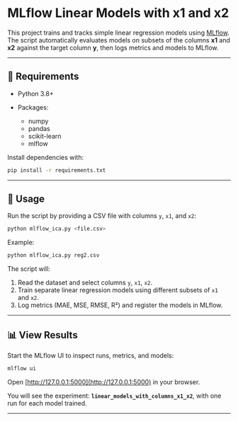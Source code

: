 # MLflow Linear Models with x1 and x2

This project trains and tracks simple linear regression models using [MLflow](https://mlflow.org/).
The script automatically evaluates models on subsets of the columns **x1** and **x2** against the target column **y**, then logs metrics and models to MLflow.

---

## 📂 Requirements

* Python 3.8+
* Packages:

  * numpy
  * pandas
  * scikit-learn
  * mlflow

Install dependencies with:

```bash
pip install -r requirements.txt
```

---

## 🚀 Usage

Run the script by providing a CSV file with columns `y`, `x1`, and `x2`:

```bash
python mlflow_ica.py <file.csv>
```

Example:

```bash
python mlflow_ica.py reg2.csv
```

The script will:

1. Read the dataset and select columns `y`, `x1`, `x2`.
2. Train separate linear regression models using different subsets of `x1` and `x2`.
3. Log metrics (MAE, MSE, RMSE, R²) and register the models in MLflow.

---

## 📊 View Results

Start the MLflow UI to inspect runs, metrics, and models:

```bash
mlflow ui
```

Open [http://127.0.0.1:5000](http://127.0.0.1:5000) in your browser.

You will see the experiment: **`linear_models_with_columns_x1_x2`**, with one run for each model trained.

---
